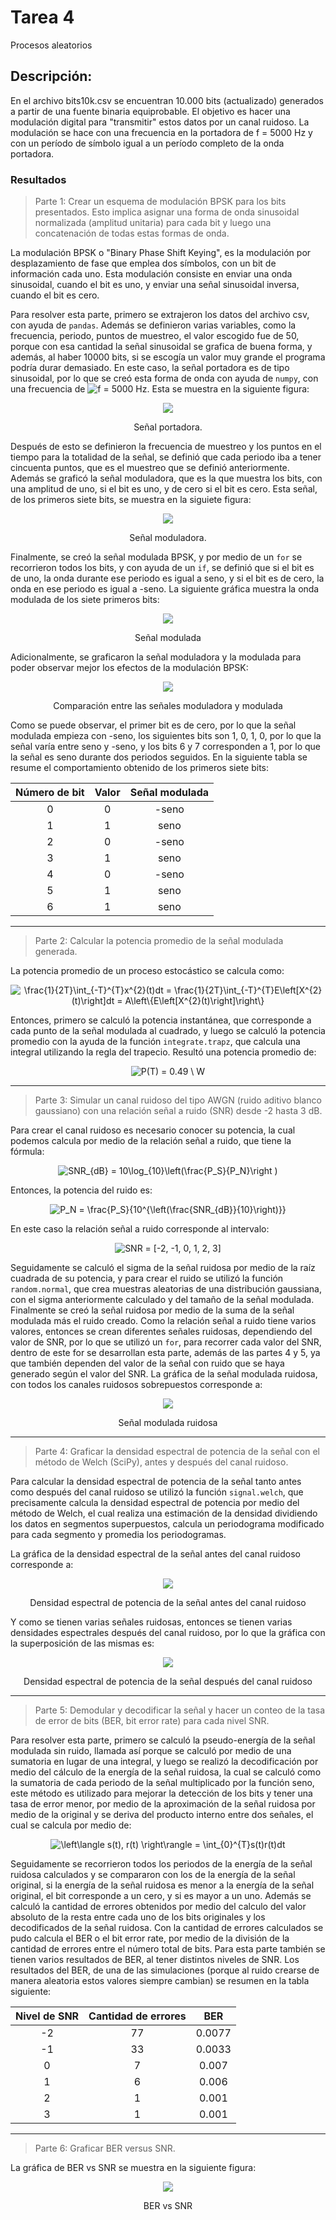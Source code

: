 # Tarea 4
Procesos aleatorios 

## Descripción: 
En el archivo bits10k.csv se encuentran 10.000 bits (actualizado) generados a partir de una fuente binaria equiprobable. El objetivo es hacer una modulación digital para "transmitir" estos datos por un canal ruidoso. La modulación se hace con una frecuencia en la portadora de f = 5000 Hz y con un período de símbolo igual a un período completo de la onda portadora.

### Resultados
> Parte 1: Crear un esquema de modulación BPSK para los bits presentados. Esto implica asignar una forma de onda sinusoidal normalizada (amplitud unitaria) para cada bit y luego una concatenación de todas estas formas de onda.

La modulación BPSK o "Binary Phase Shift Keying", es la modulación por desplazamiento de fase que emplea dos símbolos, con un bit de información cada uno. Esta modulación consiste en enviar una onda sinusoidal, cuando el bit es uno, y enviar una señal sinusoidal inversa, cuando el bit es cero. 

Para resolver esta parte, primero se extrajeron los datos del archivo csv, con ayuda de `pandas`. Además se definieron varias variables, como la frecuencia, periodo, puntos de muestreo, el valor escogido fue de 50, porque con esa cantidad la señal sinusoidal se grafica de buena forma, y además, al haber 10000 bits, si se escogía un valor muy grande el programa podría durar demasiado. 
En este caso, la señal portadora es de tipo sinusoidal, por lo que se creó esta forma de onda con ayuda de `numpy`, con una frecuencia de <img src="https://latex.codecogs.com/gif.latex?f&space;=&space;5000&space;Hz" title="f = 5000 Hz" />. Esta se muestra en la siguiente figura:

<p align="center">
  <img src="https://github.com/stacysc/Tarea4/blob/master/Se%C3%B1al_portadora.png">
</p> 
<p align="center">Señal portadora.<p align="center">

Después de esto se definieron la frecuencia de muestreo y los puntos en el tiempo para la totalidad de la señal, se definió que cada periodo iba a tener cincuenta puntos, que es el muestreo que se definió anteriormente. Además se graficó la señal moduladora, que es la que muestra los bits, con una amplitud de uno, si el bit es uno, y de cero si el bit es cero. Esta señal, de los primeros siete bits, se muestra en la siguiete figura:

<p align="center">
  <img src="https://github.com/stacysc/Tarea4/blob/master/Se%C3%B1al_moduladora.png">
</p> 
<p align="center">Señal moduladora.<p align="center">

Finalmente, se creó la señal modulada BPSK, y por medio de un `for` se recorrieron todos los bits, y con ayuda de un `if`, se definió que si el bit es de uno, la onda durante ese periodo es igual a seno, y si el bit es de cero, la onda en ese periodo es igual a -seno. La siguiente gráfica muestra la onda modulada de los siete primeros bits:

<p align="center">
  <img src="https://github.com/stacysc/Tarea4/blob/master/Se%C3%B1al_modulada.png">
</p> 
<p align="center">Señal modulada<p align="center">

Adicionalmente, se graficaron la señal moduladora y la modulada para poder observar mejor los efectos de la modulación BPSK:

<p align="center">
  <img src="https://github.com/stacysc/Tarea4/blob/master/comparacion_se%C3%B1ales.png">
</p>
<p align="center">Comparación entre las señales moduladora y modulada<p align="center">
 
Como se puede observar, el primer bit es de cero, por lo que la señal modulada empieza con -seno, los siguientes bits son 1, 0, 1, 0, por lo que la señal varía entre seno y -seno, y los bits 6 y 7 corresponden a 1, por lo que la señal es seno durante dos periodos seguidos. En la siguiente tabla se resume el comportamiento obtenido de los primeros siete bits:

| Número de bit  | Valor | Señal modulada | 
|     :----:     |:----: |    :----:      |
|       0        |   0   |    -seno       |
|       1        |   1   |     seno       |
|       2        |   0   |    -seno       |
|       3        |   1   |     seno       |
|       4        |   0   |    -seno       |
|       5        |   1   |     seno       |
|       6        |   1   |     seno       |

***

> Parte 2: Calcular la potencia promedio de la señal modulada generada.

La potencia promedio de un proceso estocástico se calcula como:

<p align="center">
 <img src="https://latex.codecogs.com/gif.latex?\frac{1}{2T}\int_{-T}^{T}x^{2}(t)dt&space;=&space;\frac{1}{2T}\int_{-T}^{T}E\left[X^{2}(t)\right]dt&space;=&space;A\left\{E\left[X^{2}(t)\right]\right\}" title="\frac{1}{2T}\int_{-T}^{T}x^{2}(t)dt = \frac{1}{2T}\int_{-T}^{T}E\left[X^{2}(t)\right]dt = A\left\{E\left[X^{2}(t)\right]\right\}" />
</p> 

Entonces, primero se calculó la potencia instantánea, que corresponde a cada punto de la señal modulada al cuadrado, y luego se calculó la potencia promedio con la ayuda de la función `integrate.trapz`, que calcula una integral utilizando la regla del trapecio. Resultó una potencia promedio de:

<p align="center">
<img src="https://latex.codecogs.com/gif.latex?P(T)&space;=&space;0.49&space;\&space;W" title="P(T) = 0.49 \ W" />
</p>

***

> Parte 3: Simular un canal ruidoso del tipo AWGN (ruido aditivo blanco gaussiano) con una relación señal a ruido (SNR) desde -2 hasta 3 dB.

Para crear el canal ruidoso es necesario conocer su potencia, la cual podemos calcula por medio de la relación señal a ruido, que tiene la fórmula:

<p align="center">
<img src="https://latex.codecogs.com/gif.latex?SNR_{dB}&space;=&space;10\log_{10}\left(\frac{P_S}{P_N}\right&space;)" title="SNR_{dB} = 10\log_{10}\left(\frac{P_S}{P_N}\right )" />
</p>

Entonces, la potencia del ruido es:

<p align="center">
<img src="https://latex.codecogs.com/gif.latex?P_N&space;=&space;\frac{P_S}{10^{\left(\frac{SNR_{dB}}{10}\right)}}" title="P_N = \frac{P_S}{10^{\left(\frac{SNR_{dB}}{10}\right)}}" />
</p>

En este caso la relación señal a ruido corresponde al intervalo:

<p align="center">
<img src="https://latex.codecogs.com/gif.latex?SNR&space;=&space;[-2,&space;-1,&space;0,&space;1,&space;2,&space;3]" title="SNR = [-2, -1, 0, 1, 2, 3]" />
</p>

Seguidamente se calculó el sigma de la señal ruidosa por medio de la raíz cuadrada de su potencia, y para crear el ruido se utilizó la función `random.normal`, que crea muestras aleatorias de una distribución gaussiana, con el sigma anteriormente calculado y del tamaño de la señal modulada. Finalmente se creó la señal ruidosa por medio de la suma de la señal modulada más el ruido creado. Como la relación señal a ruido tiene varios valores, entonces se crean diferentes señales ruidosas, dependiendo del valor de SNR, por lo que se utilizó un `for`, para recorrer cada valor del SNR, dentro de este for se desarrollan esta parte, además de las partes 4 y 5, ya que también dependen del valor de la señal con ruido que se haya generado según el valor del SNR. La gráfica de la señal modulada ruidosa, con todos los canales ruidosos sobrepuestos corresponde a:

<p align="center">
  <img src="https://github.com/stacysc/Tarea4/blob/master/Se%C3%B1al_modulada_ruidosa.png">
</p> 
<p align="center">Señal modulada ruidosa<p align="center">

***

> Parte 4: Graficar la densidad espectral de potencia de la señal con el método de Welch (SciPy), antes y después del canal ruidoso.

Para calcular la densidad espectral de potencia de la señal tanto antes como después del canal ruidoso se utilizó la función `signal.welch`, que precisamente calcula la densidad espectral de potencia por medio del método de Welch, el cual realiza una estimación de la densidad dividiendo los datos en segmentos superpuestos, calcula un periodograma modificado para cada segmento y promedia los periodogramas. 

La gráfica de la densidad espectral de la señal antes del canal ruidoso corresponde a: 

<p align="center">
  <img src="https://github.com/stacysc/Tarea4/blob/master/Densidad_espectral_antes.png">
</p> 
<p align="center">Densidad espectral de potencia de la señal antes del canal ruidoso<p align="center">

Y como se tienen varias señales ruidosas, entonces se tienen varias densidades espectrales después del canal ruidoso, por lo que la gráfica con la superposición de las mismas es:

<p align="center">
  <img src="https://github.com/stacysc/Tarea4/blob/master/Densidad_espectral_despues.png">
</p> 
<p align="center">Densidad espectral de potencia de la señal después del canal ruidoso<p align="center">

***

> Parte 5: Demodular y decodificar la señal y hacer un conteo de la tasa de error de bits (BER, bit error rate) para cada nivel SNR.

Para resolver esta parte, primero se calculó la pseudo-energía de la señal modulada sin ruido, llamada así porque se calculó por medio de una sumatoria en lugar de una integral, y luego se realizó la decodificación por medio del cálculo de la energía de la señal ruidosa, la cual se calculó como la sumatoria de cada periodo de la señal multiplicado por la función seno, este método es utilizado para mejorar la detección de los bits y tener una tasa de error menor, por medio de la aproximación de la señal ruidosa por medio de la original y se deriva del producto interno entre dos señales, el cual se calcula por medio de:

<p align="center">
<img src="https://latex.codecogs.com/gif.latex?\left\langle&space;s(t),&space;r(t)&space;\right\rangle&space;=&space;\int_{0}^{T}s(t)r(t)dt" title="\left\langle s(t), r(t) \right\rangle = \int_{0}^{T}s(t)r(t)dt" />
</p> 

Seguidamente se recorrieron todos los periodos de la energía de la señal ruidosa calculados y se compararon con los de la energía de la señal original, si la energía de la señal ruidosa es menor a la energía de la señal original, el bit corresponde a un cero, y si es mayor a un uno. Además se calculó la cantidad de errores obtenidos por medio del calculo del valor absoluto de la resta entre cada uno de los bits originales y los decodificados de la señal ruidosa. Con la cantidad de errores calculados se pudo calcula el BER o  el bit error rate, por medio de la división de la cantidad de errores entre el número total de bits. Para esta parte también se tienen varios resultados de BER, al tener distintos niveles de SNR. Los resultados del BER, de una de las simulaciones (porque al ruido crearse de manera aleatoria estos valores siempre cambian) se resumen en la tabla siguiente:

| Nivel de SNR   | Cantidad de errores |  BER | 
|     :----:     |       :----:        |:----:|
|      -2        |        77           |0.0077|
|      -1        |        33           |0.0033|
|       0        |        7            | 0.007|
|       1        |        6            | 0.006|
|       2        |        1            | 0.001|
|       3        |        1            | 0.001|

***

> Parte 6: Graficar BER versus SNR.

La gráfica de BER vs SNR se muestra en la siguiente figura:

<p align="center">
  <img src="https://github.com/stacysc/Tarea4/blob/master/Densidad_espectral_despues.png">
</p> 
<p align="center">BER vs SNR<p align="center">



